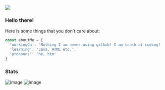 ![](https://komarev.com/ghpvc/?username=oofquest&color=blue)

### Hello there!


<!--
**oofquest/readmeorban** is a ✨ _special_ ✨ repository because its `README.md` (this file) appears on your GitHub profile.


-->

Here is some things that you don't care about:
```js
const aboutMe = {
  'workingOn': 'Nothing I am never using github! I am trash at coding! :)',
  'learning': 'Java, HTML etc.',
  'pronouns': 'he, him'
}

```

<!--
- 🔭 I’m currently working on nothing
- 🌱 I’m currently learning Java
- 👯 I’m looking to find friends because I don't have any ;(
- 📫 How to reach me: myspace me 
- 😄 Pronouns: He, Him
- ⚡ Fun fact: Mr.Ace is woomy!

-->

### Stats

![image](https://github-readme-stats.vercel.app/api?username=oofquest)
![image](https://github-readme-stats.vercel.app/api/top-langs/?username=oofquest)
